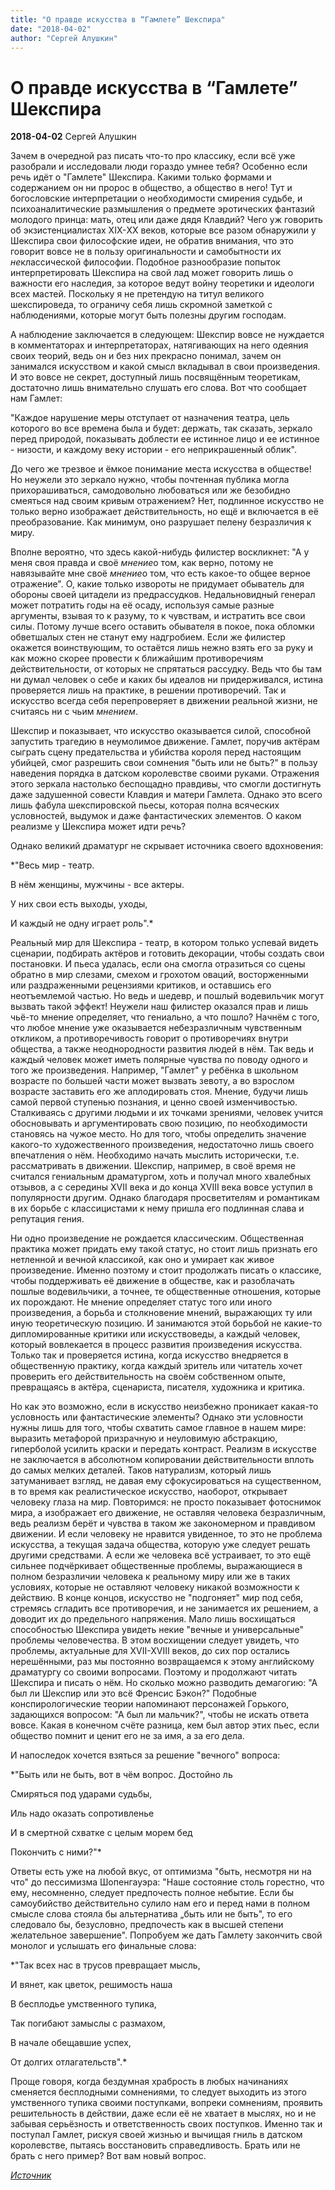 ```yaml
---
title: "О правде искусства в “Гамлете” Шекспира"
date: "2018-04-02"
author: "Сергей Алушкин"
---
```


# О правде искусства в “Гамлете” Шекспира

**2018-04-02** Сергей Алушкин

Зачем в очередной раз писать что-то про классику, если всё уже разобрали и исследовали люди гораздо умнее тебя? Особенно если речь идёт о "Гамлете" Шекспира. Какими только формами и содержанием он ни пророс в общество, а общество в него! Тут и богословские интерпретации о необходимости смирения судьбе, и психоаналитические размышления о предмете эротических фантазий молодого принца: мать, отец или даже дядя Клавдий? Чего уж говорить об экзистенциалистах XIX-ХХ веков, которые все разом обнаружили у Шекспира свои философские идеи, не обратив внимания, что это говорит вовсе не в пользу оригинальности и самобытности их *не*классической философии. Подобное разнообразие попыток интерпретировать Шекспира на свой лад может говорить лишь о важности его наследия, за которое ведут войну теоретики и идеологи всех мастей. Поскольку я не претендую на титул великого шекспироведа, то ограничу себя лишь скромной заметкой с наблюдениями, которые могут быть полезны другим господам.

А наблюдение заключается в следующем: Шекспир вовсе не нуждается в комментаторах и интерпретаторах, натягивающих на него одеяния своих теорий, ведь он и без них прекрасно понимал, зачем он занимался искусством и какой смысл вкладывал в свои произведения. И это вовсе не секрет, доступный лишь посвящённым теоретикам, достаточно лишь внимательно слушать его слова. Вот что сообщает нам Гамлет:

"Каждое нарушение меры отступает от назначения театра, цель которого во все времена была и будет: держать, так сказать, зеркало перед природой, показывать доблести ее истинное лицо и ее истинное - низости, и каждому веку истории - его неприкрашенный облик".

До чего же трезвое и ёмкое понимание места искусства в обществе! Но неужели это зеркало нужно, чтобы почтенная публика могла прихорашиваться, самодовольно любоваться или же безобидно смеяться над своим кривым отражением? Нет, подлинное искусство не только верно изображает действительность, но ещё и включается в её преобразование. Как минимум, оно разрушает пелену безразличия к миру.

Вполне вероятно, что здесь какой-нибудь филистер воскликнет: "А у меня своя правда и своё *мнение*о том, как верно, потому не навязывайте мне своё *мнение*о том, что есть какое-то общее верное отражение". О, какие только извороты не придумает обыватель для обороны своей цитадели из предрассудков. Недальновидный генерал может потратить годы на её осаду, используя самые разные аргументы, взывая то к разуму, то к чувствам, и истратить все свои силы. Потому лучше всего оставить обывателя в покое, пока обломки обветшалых стен не станут ему надгробием. Если же филистер окажется воинствующим, то остаётся лишь нежно взять его за руку и как можно скорее провести к ближайшим противоречиям действительности, от которых не спрятаться рассудку. Ведь что бы там ни думал человек о себе и каких бы идеалов ни придерживался, истина проверяется лишь на практике, в решении противоречий. Так и искусство всегда себя перепроверяет в движении реальной жизни, не считаясь ни с чьим *мнением*.

Шекспир и показывает, что искусство оказывается силой, способной запустить трагедию в неумолимое движение. Гамлет, поручив актёрам сыграть сцену предательства и убийства короля перед настоящим убийцей, смог разрешить свои сомнения "быть или не быть?" в пользу наведения порядка в датском королевстве своими руками. Отражения этого зеркала настолько беспощадно правдивы, что смогли достигнуть даже задушенной совести Клавдия и матери Гамлета. Однако это всего лишь фабула шекспировской пьесы, которая полна всяческих условностей, выдумок и даже фантастических элементов. О каком реализме у Шекспира может идти речь?

Однако великий драматург не скрывает источника своего вдохновения:

*"Весь мир - театр.

В нём женщины, мужчины - все актеры.

У них свои есть выходы, уходы,

И каждый не одну играет роль".*

Реальный мир для Шекспира - театр, в котором только успевай видеть сценарии, подбирать актёров и готовить декорации, чтобы создать свои постановки. И пьеса удалась, если она смогла отразиться со сцены обратно в мир слезами, смехом и грохотом оваций, восторженными или раздраженными рецензиями критиков, и оставшись его неотъемлемой частью. Но ведь и шедевр, и пошлый водевильчик могут вызвать такой эффект! Неужели наш филистер оказался прав и лишь чьё-то мнение определяет, что гениально, а что пошло? Начнём с того, что любое мнение уже оказывается небезразличным чувственным откликом, а противоречивость говорит о противоречиях внутри общества, а также неоднородности развития людей в нём. Так ведь и каждый человек может иметь полярные чувства по поводу одного и того же произведения. Например, "Гамлет" у ребёнка в школьном возрасте по большей части может вызвать зевоту, а во взрослом возрасте заставить его же аплодировать стоя. Мнение, будучи лишь самой первой ступенью познания, и ценно своей изменчивостью. Сталкиваясь с другими людьми и их точками зрениями, человек учится обосновывать и аргументировать свою позицию, по необходимости становясь на чужое место. Но для того, чтобы определить значение какого-то художественного произведения, недостаточно лишь своего впечатления о нём. Необходимо начать мыслить исторически, т.е. рассматривать в движении. Шекспир, например, в своё время не считался гениальным драматургом, хоть и получал много хвалебных отзывов, а с середины XVII века и до конца XVIII века вовсе уступил в популярности другим. Однако благодаря просветителям и романтикам в их борьбе с классицистами к нему пришла его подлинная слава и репутация гения.

Ни одно произведение не рождается классическим. Общественная практика может придать ему такой статус, но стоит лишь признать его нетленной и вечной классикой, как оно и умирает как живое произведение. Именно поэтому и стоит продолжать писать о классике, чтобы поддерживать её движение в обществе, как и разоблачать пошлые водевильчики, а точнее, те общественные отношения, которые их порождают. Не мнение определяет статус того или иного произведения, а борьба и столкновение мнений, выражающих ту или иную теоретическую позицию. И занимаются этой борьбой не какие-то дипломированные критики или искусствоведы, а каждый человек, который вовлекается в процесс развития произведения искусства. Только так и проверяется истина, когда искусство внедряется в общественную практику, когда каждый зритель или читатель хочет проверить его действительность на своём собственном опыте, превращаясь в актёра, сценариста, писателя, художника и критика.

Но как это возможно, если в искусство неизбежно проникает какая-то условность или фантастические элементы? Однако эти условности нужны лишь для того, чтобы схватить самое главное в нашем мире: выразить метафорой призрачную и неуловимую абстракцию, гиперболой усилить краски и передать контраст. Реализм в искусстве не заключается в абсолютном копировании действительности вплоть до самых мелких деталей. Таков натурализм, который лишь затуманивает взгляд, не давая ему сфокусироваться на существенном, в то время как реалистическое искусство, наоборот, открывает человеку глаза на мир. Повторимся: не просто показывает фотоснимок мира, а изображает его движение, не оставляя человека безразличным, ведь реализм берёт и чувства в таком же закономерном и правдивом движении. И если человеку не нравится увиденное, то это не проблема искусства, а текущая задача общества, которую уже следует решать другими средствами. А если же человека всё устраивает, то это ещё сильнее подчёркивает общественные проблемы, выражающиеся в полном безразличии человека к реальному миру или же в таких условиях, которые не оставляют человеку никакой возможности к действию. В конце концов, искусство не "подгоняет" мир под себя, стремясь сгладить все противоречия, и не занимается их решением, а доводит их до предельного напряжения. Мало лишь восхищаться способностью Шекспира увидеть некие "вечные и универсальные" проблемы человечества. В этом восхищении следует увидеть, что проблемы, актуальные для XVII-XVIII веков, до сих пор остались нерешёнными, раз мы постоянно возвращаемся к этому английскому драматургу со своими вопросами. Поэтому и продолжают читать Шекспира и писать о нём. Но сколько можно разводить демагогию: "А был ли Шекспир или это всё Френсис Бэкон?" Подобные конспирологические теории напоминают персонажей Горького, задающихся вопросом: "А был ли мальчик?", чтобы не искать ответа вовсе. Какая в конечном счёте разница, кем был автор этих пьес, если общество помнит и ценит его не за имя, а за его дела.

И напоследок хочется взяться за решение "вечного" вопроса:

*"Быть или не быть, вот в чём вопрос. Достойно ль

Смиряться под ударами судьбы,

Иль надо оказать сопротивленье

И в смертной схватке с целым морем бед

Покончить с ними?"*

Ответы есть уже на любой вкус, от оптимизма "быть, несмотря ни на что" до пессимизма Шопенгауэра: "Наше состояние столь горестно, что ему, несомненно, следует предпочесть полное небытие. Если бы самоубийство действительно сулило нам его и перед нами в полном смысле слова стояла бы альтернатива „быть или не быть", то его следовало бы, безусловно, предпочесть как в высшей степени желательное завершение". Попробуем же дать Гамлету закончить свой монолог и услышать его финальные слова:

*"Так всех нас в трусов превращает мысль,

И вянет, как цветок, решимость наша

В бесплодье умственного тупика,

Так погибают замыслы с размахом,

В начале обещавшие успех,

От долгих отлагательств".*

Проще говоря, когда бездумная храбрость в любых начинаниях сменяется бесплодными сомнениями, то следует выходить из этого умственного тупика своими поступками, вопреки сомнениям, проявить решительность в действии, даже если её не хватает в мыслях, но и не забывая серьёзность и ответственность своих поступков. Именно так и поступал Гамлет, рискуя своей жизнью и вычищая гниль в датском королевстве, пытаясь восстановить справедливость. Брать или не брать с него пример? Вот вам новый вопрос.

*[Источник](http://www.leport.com.ua/o-pravde-yskusstva-v-gamlete-shekspyra/)*